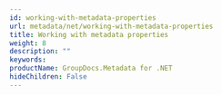 ```yaml
---
id: working-with-metadata-properties
url: metadata/net/working-with-metadata-properties
title: Working with metadata properties
weight: 8
description: ""
keywords: 
productName: GroupDocs.Metadata for .NET
hideChildren: False
---
```

